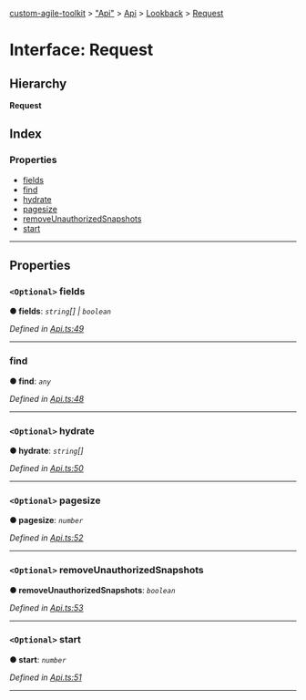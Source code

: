 [custom-agile-toolkit](../README.md) > ["Api"](../modules/_api_.md) > [Api](../modules/_api_.api.md) > [Lookback](../modules/_api_.api.lookback.md) > [Request](../interfaces/_api_.api.lookback.request.md)

# Interface: Request

## Hierarchy

**Request**

## Index

### Properties

* [fields](_api_.api.lookback.request.md#fields)
* [find](_api_.api.lookback.request.md#find)
* [hydrate](_api_.api.lookback.request.md#hydrate)
* [pagesize](_api_.api.lookback.request.md#pagesize)
* [removeUnauthorizedSnapshots](_api_.api.lookback.request.md#removeunauthorizedsnapshots)
* [start](_api_.api.lookback.request.md#start)

---

## Properties

<a id="fields"></a>

### `<Optional>` fields

**● fields**: *`string`[] \| `boolean`*

*Defined in [Api.ts:49](https://github.com/ferentchak/rally-node-sdk/blob/88a0ac6/Api.ts#L49)*

___
<a id="find"></a>

###  find

**● find**: *`any`*

*Defined in [Api.ts:48](https://github.com/ferentchak/rally-node-sdk/blob/88a0ac6/Api.ts#L48)*

___
<a id="hydrate"></a>

### `<Optional>` hydrate

**● hydrate**: *`string`[]*

*Defined in [Api.ts:50](https://github.com/ferentchak/rally-node-sdk/blob/88a0ac6/Api.ts#L50)*

___
<a id="pagesize"></a>

### `<Optional>` pagesize

**● pagesize**: *`number`*

*Defined in [Api.ts:52](https://github.com/ferentchak/rally-node-sdk/blob/88a0ac6/Api.ts#L52)*

___
<a id="removeunauthorizedsnapshots"></a>

### `<Optional>` removeUnauthorizedSnapshots

**● removeUnauthorizedSnapshots**: *`boolean`*

*Defined in [Api.ts:53](https://github.com/ferentchak/rally-node-sdk/blob/88a0ac6/Api.ts#L53)*

___
<a id="start"></a>

### `<Optional>` start

**● start**: *`number`*

*Defined in [Api.ts:51](https://github.com/ferentchak/rally-node-sdk/blob/88a0ac6/Api.ts#L51)*

___

